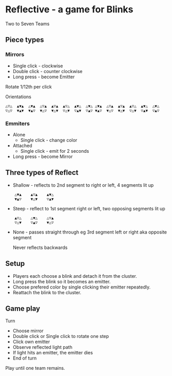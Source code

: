 # Reflective - a game for Blinks

Two to Seven Teams

## Piece types

### Mirrors
- Single click - clockwise
- Double click - counter clockwise
- Long press - become Emitter

Rotate 1/12th per click

Orientations

    △▽△  ▲▼▲  △▼▲  △▽▲  ▲▽▲  ▲▽△  ▲▼△  △▼△ △▼▲  △▽▲  ▲▽▲  ▲▽△  ▲▼△  △▼△
    ▽△▽  ▼▲▼  ▼▲▽  ▼△▽  ▼△▼  ▽△▼  ▽▲▼  ▽▲▽ ▼▲▽  ▼△▽  ▼△▼  ▽△▼  ▽▲▼  ▽▲▽

### Emmiters

- Alone
  - Single click - change color
- Attached
  - Single click - emit for 2 seconds
- Long press - become Mirror

## Three types of Reflect

- Shallow - reflects to 2nd segment to right or left,  4 segments lit up
```
    △▼▲    ▲▽▲    ▲▼△
    ▼▲▽    ▼△▼    ▽▲▼
```
- Steep - reflect to 1st segment right or left, two opposing segments lit up
```
    ▲▽△    △▼△    △▽▲
    ▽△▼    ▽▲▽    ▼△▽
```
- None - passes straight through eg 3rd segment left or right aka opposite segment

  Never reflects backwards
  
## Setup

- Players each choose a blink and detach it from the cluster.
- Long press the blink so it becomes an emitter.
- Choose prefered color by single clicking their emitter repeatedly.
- Reattach the blink to the cluster.

## Game play

Turn

- Choose mirror
- Double click or Single click to rotate one step
- Click own emitter
- Observe reflected light path
- If light hits an emitter, the emitter dies
- End of turn

Play until one team remains.
